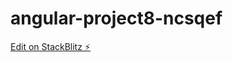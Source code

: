 # angular-project8-ncsqef

[Edit on StackBlitz ⚡️](https://stackblitz.com/edit/angular-project8-ncsqef)